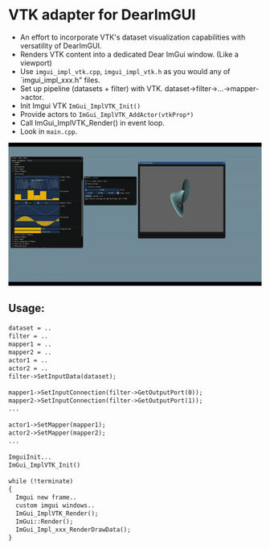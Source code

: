 
# VTK adapter for DearImGUI

* An effort to incorporate VTK's dataset visualization capabilities with versatility of DearImGUI.
* Renders VTK content into a dedicated Dear ImGui window. (Like a viewport)
* Use `imgui_impl_vtk.cpp`, `imgui_impl_vtk.h` as you would any of `imgui_impl_xxx.h" files.
* Set up pipeline (datasets + filter) with VTK. dataset->filter->...->mapper->actor.
* Init Imgui VTK `ImGui_ImplVTK_Init()`
* Provide actors to `ImGui_ImplVTK_AddActor(vtkProp*)`
* Call ImGui_ImplVTK_Render() in event loop.
* Look in `main.cpp`.

![](vtkImGuiDemo.gif)

## Usage:

```
dataset = ..
filter = ..
mapper1 = ..
mapper2 = ..
actor1 = ..
actor2 = ..
filter->SetInputData(dataset);

mapper1->SetInputConnection(filter->GetOutputPort(0));
mapper2->SetInputConnection(filter->GetOutputPort(1));
...

actor1->SetMapper(mapper1);
actor2->SetMapper(mapper2);
...

ImguiInit...
ImGui_ImplVTK_Init()

while (!terminate)
{
  Imgui new frame..
  custom imgui windows..
  ImGui_ImplVTK_Render();
  ImGui::Render();
  ImGui_Impl_xxx_RenderDrawData();
}
```